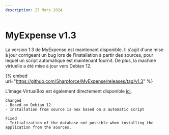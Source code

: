 ```yaml
---
description: 27 Mars 2024
---
```


# MyExpense v1.3

La version 1.3 de MyExpense est maintenant disponible. Il s'agit d'une mise à jour corrigeant un bug lors de l'installation à partir des sources, pour lequel un script automatique est maintenant fournit. De plus, la machine virtuelle a été mise à jour vers Debian 12.

{% embed url="https://github.com/Sharpforce/MyExpense/releases/tag/v1.3" %}

L'image VirtualBox est également directement disponible [ici](https://www.mediafire.com/file/e1hjy5orlpd87au/My\_Expense\_Vulnerable\_Web\_Application\_-\_1.3.ova/file).

```
Changed
- Based on Debian 12
- Installation from source is nox based on a automatic script

Fixed
- Initialization of the database not possible when installing the application from the sources.
```
